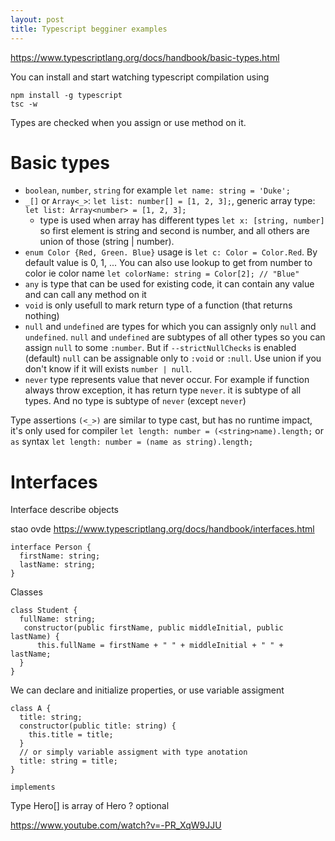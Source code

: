 ```yaml
---
layout: post
title: Typescript begginer examples
---
```


<https://www.typescriptlang.org/docs/handbook/basic-types.html>

You can install and start watching typescript compilation using

~~~
npm install -g typescript
tsc -w
~~~

Types are checked when you assign or use method on it.

# Basic types

* `boolean`, `number`, `string` for example `let name: string = 'Duke';`
* `_[]` or `Array<_>`: `let list: number[] = [1, 2, 3];`, generic array type:
`let list: Array<number> = [1, 2, 3];`
  * type is used when array has different types `let x: [string, number]` so
  first element is string and second is number, and all others are union of
  those (string | number).
* `enum Color {Red, Green. Blue}` usage is `let c: Color = Color.Red`. By
default value is 0, 1, ... You can also use lookup to get from number to color
ie color name `let colorName: string = Color[2]; // "Blue"`
* `any` is type that can be used for existing code, it can contain any value
and can call any method on it
* `void` is only usefull to mark return type of a function (that returns
nothing)
* `null` and `undefined` are types for which you can assignly only `null` and
`undefined`. `null` and `undefined` are subtypes of all other types so you can
assign `null` to some `:number`. But if `--strictNullChecks` is enabled
(default) `null` can be assignable only to `:void` or `:null`. Use union if
you don't know if it will exists `number | null`.
* `never` type represents value that never occur. For example if function
always throw exception, it has return type `never`. it is subtype of all
types. And no type is subtype of `never` (except `never`)

Type assertions `(<_>)` are similar to type cast, but has no runtime impact,
it's only used for compiler `let length: number = (<string>name).length;` or
`as` syntax `let length: number = (name as string).length;`

# Interfaces

Interface describe objects

stao ovde https://www.typescriptlang.org/docs/handbook/interfaces.html

~~~
interface Person {
  firstName: string;
  lastName: string;
}
~~~

Classes

~~~
class Student {
  fullName: string;
   constructor(public firstName, public middleInitial, public lastName) {
      this.fullName = firstName + " " + middleInitial + " " + lastName;
  }
}
~~~

We can declare and initialize properties, or use variable assigment

~~~
class A {
  title: string;
  constructor(public title: string) {
    this.title = title;
  }
  // or simply variable assigment with type anotation
  title: string = title;
}
~~~

`implements`

Type
Hero[] is array of Hero
? optional

https://www.youtube.com/watch?v=-PR_XqW9JJU
